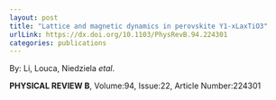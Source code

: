 ```yaml
---
layout: post
title: "Lattice and magnetic dynamics in perovskite Y1-xLaxTiO3"
urlLink: https://dx.doi.org/10.1103/PhysRevB.94.224301
categories: publications
---
```

By: Li, Louca, Niedziela *etal*.

**PHYSICAL REVIEW B**, Volume:94, Issue:22, Article Number:224301
